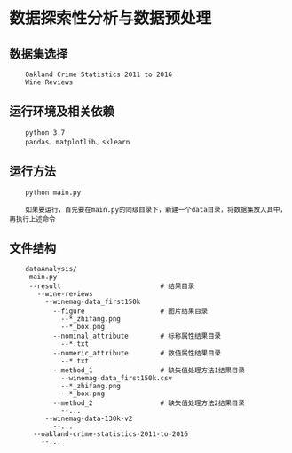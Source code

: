 # 数据探索性分析与数据预处理
## 数据集选择
        Oakland Crime Statistics 2011 to 2016
        Wine Reviews
## 运行环境及相关依赖
        python 3.7
        pandas、matplotlib、sklearn
## 运行方法
        python main.py
        
        如果要运行，首先要在main.py的同级目录下，新建一个data目录，将数据集放入其中，再执行上述命令
## 文件结构
        dataAnalysis/
         main.py
         --result                         # 结果目录
           --wine-reviews
             --winemag-data_first150k
               --figure                   # 图片结果目录
                 --*_zhifang.png
                 --*_box.png
               --nominal_attribute        # 标称属性结果目录
                 --*.txt
               --numeric_attribute        # 数值属性结果目录
                 --*.txt
               --method_1                 # 缺失值处理方法1结果目录
                 --winemag-data_first150k.csv
                 --*_zhifang.png
                 --*_box.png
               --method_2                 # 缺失值处理方法2结果目录
                 --...
             --winemag-data-130k-v2
               --...
          --oakland-crime-statistics-2011-to-2016
            --...
